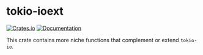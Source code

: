 tokio-ioext
===========

 [![Crates.io](https://img.shields.io/crates/v/tokio-ioext.svg)](https://crates.io/crates/tokio-ioext) [![Documentation](https://docs.rs/tokio-ioext/badge.svg)](https://docs.rs/tokio-ioext/)

This crate contains more niche functions that complement or extend `tokio-io`.
